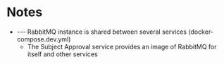 # Notes

- --- RabbitMQ instance is shared between several services (docker-compose.dev.yml)
	- The Subject Approval service provides an image of RabbitMQ for itself and other services


